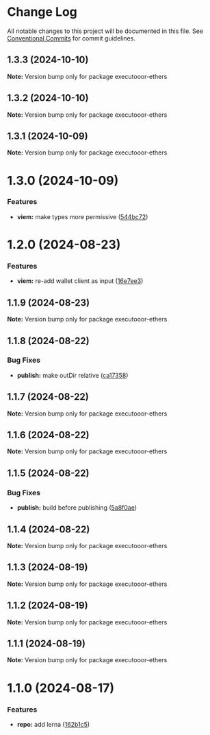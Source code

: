 # Change Log

All notable changes to this project will be documented in this file.
See [Conventional Commits](https://conventionalcommits.org) for commit guidelines.

## 1.3.3 (2024-10-10)

**Note:** Version bump only for package executooor-ethers

## 1.3.2 (2024-10-10)

**Note:** Version bump only for package executooor-ethers

## 1.3.1 (2024-10-09)

**Note:** Version bump only for package executooor-ethers

# 1.3.0 (2024-10-09)

### Features

* **viem:** make types more permissive ([544bc72](https://github.com/Rubilmax/executooor/commit/544bc7235c7618224fd8458bfcb40120c22b18a8))

# 1.2.0 (2024-08-23)

### Features

* **viem:** re-add wallet client as input ([16e7ee3](https://github.com/Rubilmax/executooor/commit/16e7ee33edb176beb1b2d494f04a9529cf9dcac7))

## 1.1.9 (2024-08-23)

**Note:** Version bump only for package executooor-ethers

## 1.1.8 (2024-08-22)

### Bug Fixes

* **publish:** make outDir relative ([ca17358](https://github.com/Rubilmax/executooor/commit/ca1735844dfd65a5f679756c72d73ad0f25484b7))

## 1.1.7 (2024-08-22)

**Note:** Version bump only for package executooor-ethers

## 1.1.6 (2024-08-22)

**Note:** Version bump only for package executooor-ethers

## 1.1.5 (2024-08-22)

### Bug Fixes

* **publish:** build before publishing ([5a8f0ae](https://github.com/Rubilmax/executooor/commit/5a8f0ae1aaa63e4e71904c67b8cccfdf458cdfe4))

## 1.1.4 (2024-08-22)

**Note:** Version bump only for package executooor-ethers

## 1.1.3 (2024-08-19)

**Note:** Version bump only for package executooor-ethers

## 1.1.2 (2024-08-19)

**Note:** Version bump only for package executooor-ethers

## 1.1.1 (2024-08-19)

**Note:** Version bump only for package executooor-ethers

# 1.1.0 (2024-08-17)

### Features

* **repo:** add lerna ([162b1c5](https://github.com/Rubilmax/executooor/commit/162b1c5e2dfe28100b17f71388a3e0645b93de77))
